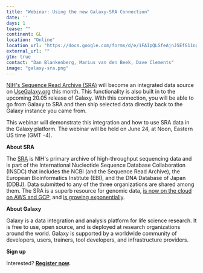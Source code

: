 ```yaml
---
title: "Webinar: Using the new Galaxy-SRA Connection"
date: ''
days: 1
tease: ""
continent: GL
location: "Online"
location_url: "https://docs.google.com/forms/d/e/1FAIpQLSfeAjnJSEfG11ngNn_sS3imPiXuHhdUcDSaBO6u__88xRnMbA/viewform"
external_url: ""
gtn: true
contact: "Dan Blankenberg, Marius van den Beek, Dave Clements"
image: "galaxy-sra.png"
---
```


[NIH's Sequence Read Archive (SRA)](https://www.ncbi.nlm.nih.gov/sra) will become an integrated data source on [UseGalaxy.org](https://usegalaxy.org) this month. This functionality is also built in to the upcoming 20.05 release of Galaxy. With this connection, you will be able to go from Galaxy to SRA and then ship selected data directly back to the Galaxy instance you came from.

This webinar will demonstrate this integration and how to use SRA data in the Galaxy platform.  The webinar will be held on June 24, at Noon, Eastern US time (GMT -4).

**About SRA**

The [SRA](https://www.ncbi.nlm.nih.gov/sra) is NIH's primary archive of high-throughput sequencing data and is part of the International Nucleotide Sequence Database Collaboration (INSDC) that includes the NCBI (and the Sequence Read Archive), the European Bioinformatics Institute (EBI), and the DNA Database of Japan (DDBJ). Data submitted to any of the three organizations are shared among them. The SRA is a superb resource for genomic data, [is now on the cloud on AWS and GCP]( https://ncbiinsights.ncbi.nlm.nih.gov/2020/02/24/sra-cloud/), and [is growing exponentially](https://trace.ncbi.nlm.nih.gov/Traces/sra/sra.cgi?).

**About Galaxy**

Galaxy is a data integration and analysis platform for life science research.  It is free to use, open source, and is deployed at research organizations around the world.  Galaxy is supported by a worldwide community of developers, users, trainers, tool developers, and infrastructure providers.


**Sign up**

Interested?  **[Register now](https://docs.google.com/forms/d/e/1FAIpQLSfeAjnJSEfG11ngNn_sS3imPiXuHhdUcDSaBO6u__88xRnMbA/viewform).**
